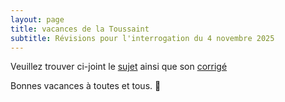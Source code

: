 ```yaml
---
layout: page
title: vacances de la Toussaint
subtitle: Révisions pour l'interrogation du 4 novembre 2025
---
```


Veuillez trouver ci-joint le [sujet](/pdf/inequations.auto.pdf) ainsi que son [corrigé](inequations.auto.pdf)

 Bonnes vacances à toutes et tous. :punch: 




